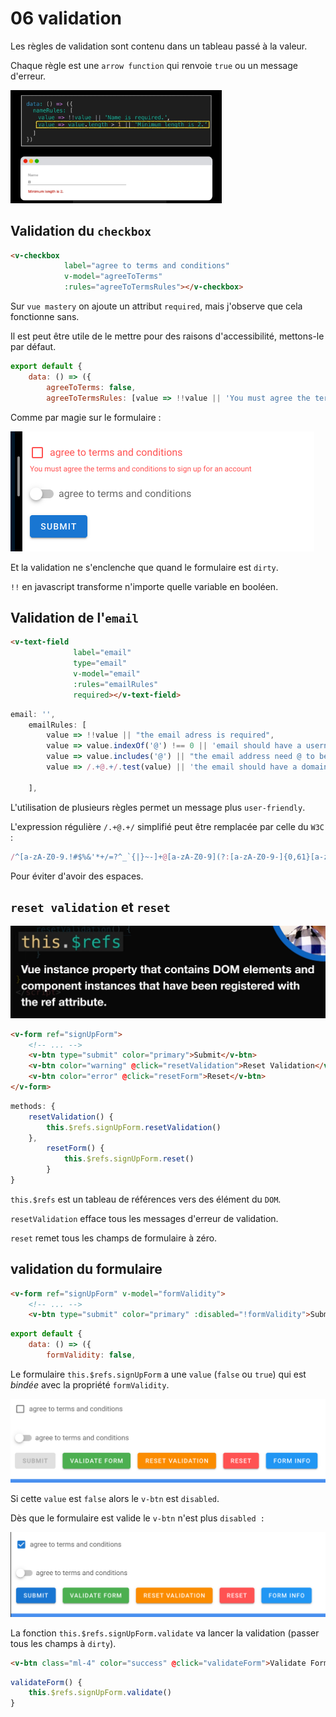 # 06 validation

Les règles de validation sont contenu dans un tableau passé à la valeur.

Chaque règle est une `arrow function` qui renvoie `true` ou un message d'erreur.

<img src="assets/Screenshot 2020-11-25 at 08.46.23.png" alt="Screenshot 2020-11-25 at 08.46.23" style="zoom:33%;" />

## Validation du `checkbox`

```html
<v-checkbox 
            label="agree to terms and conditions"
            v-model="agreeToTerms"
            :rules="agreeToTermsRules"></v-checkbox>
```

Sur `vue mastery` on ajoute un attribut `required`, mais j'observe que cela fonctionne sans.

Il est peut être utile de le mettre pour des raisons d'accessibilité, mettons-le par défaut.

```js
export default {
    data: () => ({
        agreeToTerms: false,
        agreeToTermsRules: [value => !!value || 'You must agree the terms and conditions to sign up for an account'], 
```

Comme par magie sur le formulaire :

<img src="assets/Screenshot 2020-11-25 at 09.28.01.png" alt="Screenshot 2020-11-25 at 09.28.01" style="zoom:50%;" />

Et la validation ne s'enclenche que quand le formulaire est `dirty`.

`!!` en javascript transforme n'importe quelle variable en booléen.



## Validation de l'`email`

```html
<v-text-field 
              label="email" 
              type="email"
              v-model="email"
              :rules="emailRules"
              required></v-text-field>
```

```js
email: '',
    emailRules: [
        value => !!value || "the email adress is required",
        value => value.indexOf('@') !== 0 || 'email should have a username',
        value => value.includes('@') || "the email address need @ to be valid",
        value => /.+@.+/.test(value) || 'the email should have a domain'

    ], 
```

L'utilisation de plusieurs règles permet un message plus `user-friendly`.

L'expression régulière `/.+@.+/` simplifié peut être remplacée par celle du `W3C` :

```js
/^[a-zA-Z0-9.!#$%&'*+/=?^_`{|}~-]+@[a-zA-Z0-9](?:[a-zA-Z0-9-]{0,61}[a-zA-Z0-9])?(?:\.[a-zA-Z0-9](?:[a-zA-Z0-9-]{0,61}[a-zA-Z0-9])?)*$/
```

Pour éviter d'avoir des espaces.



## `reset validation` et `reset`

<img src="assets/Screenshot 2020-11-25 at 10.40.23.png" alt="Screenshot 2020-11-25 at 10.40.23" style="zoom:50%;" />

```html
<v-form ref="signUpForm">
    <!-- ... -->
    <v-btn type="submit" color="primary">Submit</v-btn>
    <v-btn color="warning" @click="resetValidation">Reset Validation</v-btn>
    <v-btn color="error" @click="resetForm">Reset</v-btn>
</v-form>
```

```js
methods: {
    resetValidation() {
        this.$refs.signUpForm.resetValidation()
    },
        resetForm() {
            this.$refs.signUpForm.reset()
        }
}
```

`this.$refs` est un tableau de références vers des élément du `DOM`.

`resetValidation` efface tous les messages d'erreur de validation.

`reset` remet tous les champs de formulaire à zéro.

## validation du formulaire

```html
<v-form ref="signUpForm" v-model="formValidity">
    <!-- ... -->
    <v-btn type="submit" color="primary" :disabled="!formValidity">Submit</v-btn>
```

```js
export default {
    data: () => ({
        formValidity: false,
```

Le formulaire `this.$refs.signUpForm` a une `value` (`false` ou `true`) qui est *bindée* avec la propriété `formValidity`.

<img src="assets/Screenshot 2020-11-25 at 11.01.29.png" alt="Screenshot 2020-11-25 at 11.01.29" style="zoom:50%;" />

Si cette `value` est `false` alors le `v-btn` est `disabled`.

Dès que le formulaire est valide le `v-btn` n'est plus `disabled :`

<img src="assets/Screenshot 2020-11-25 at 11.02.11.png" alt="Screenshot 2020-11-25 at 11.02.11" style="zoom:50%;" />

La fonction `this.$refs.signUpForm.validate` va lancer la validation (passer tous les champs à `dirty`).

```html
<v-btn class="ml-4" color="success" @click="validateForm">Validate Form</v-btn>
```

```js
validateForm() {
    this.$refs.signUpForm.validate()
}
```

